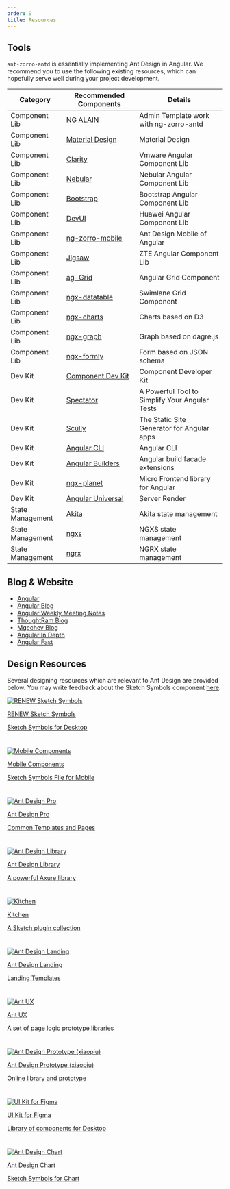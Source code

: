 ```yaml
---
order: 9
title: Resources
---
```


## Tools

`ant-zorro-antd` is essentially implementing Ant Design in Angular. We recommend you to use the following existing resources, which can hopefully serve well during your project development.

Category | Recommended Components | Details
---------|-----------------------|------
Component Lib |[NG ALAIN](https://ng-alain.com/)| Admin Template work with ng-zorro-antd
Component Lib|[Material Design](https://material.angular.io) | Material Design
Component Lib|[Clarity](https://github.com/vmware/clarity) | Vmware Angular Component Lib
Component Lib|[Nebular](https://github.com/akveo/nebular/) | Nebular Angular Component Lib
Component Lib|[Bootstrap](https://github.com/ng-bootstrap/ng-bootstrap) | Bootstrap Angular Component Lib
Component Lib|[DevUI](https://github.com/DevCloudFE/ng-devui) | Huawei Angular Component Lib
Component Lib|[ng-zorro-mobile](https://ng.mobile.ant.design/) | Ant Design Mobile of Angular
Component Lib|[Jigsaw](https://github.com/rdkmaster/jigsaw) | ZTE Angular Component Lib
Component Lib|[ag-Grid](https://www.ag-grid.com/angular-grid/) | Angular Grid Component
Component Lib|[ngx-datatable](https://github.com/swimlane/ngx-datatable) | Swimlane Grid Component
Component Lib|[ngx-charts](https://swimlane.github.io/ngx-charts/) | Charts based on D3
Component Lib|[ngx-graph](https://swimlane.github.io/ngx-graph/) | Graph based on dagre.js
Component Lib|[ngx-formly](https://github.com/ngx-formly/ngx-formly) | Form based on JSON schema
Dev Kit |[Component Dev Kit](https://material.angular.io/cdk/categories) | Component Developer Kit
Dev Kit |[Spectator](https://github.com/ngneat/spectator) | A Powerful Tool to Simplify Your Angular Tests
Dev Kit |[Scully](https://github.com/scullyio/scully) | The Static Site Generator for Angular apps
Dev Kit |[Angular CLI](https://cli.angular.io/) | Angular CLI
Dev Kit |[Angular Builders](https://github.com/just-jeb/angular-builders) | Angular build facade extensions
Dev Kit |[ngx-planet](https://github.com/worktile/ngx-planet) | Micro Frontend library for Angular
Dev Kit|[Angular Universal](https://universal.angular.io/) | Server Render
State Management|[Akita](https://datorama.github.io/akita/) | Akita state management
State Management|[ngxs](https://ngxs.io/) | NGXS state management
State Management|[ngrx](https://ngrx.io/) | NGRX state management

## Blog & Website

- [Angular](https://angular.io/)
- [Angular Blog](https://blog.angular.io/)
- [Angular Weekly Meeting Notes](https://g.co/ng/weekly-notes)
- [ThoughtRam Blog](https://blog.thoughtram.io/)
- [Mgechev Blog](https://blog.mgechev.com/)
- [Angular In Depth](https://indepth.dev/)
- [Angular Fast](https://web.dev/angular/#fast)


## Design Resources

Several designing resources which are relevant to Ant Design are provided below. You may write feedback about the Sketch Symbols component [here](https://www.yuque.com/kitchen/topics/216).

<div class="ant-row resource-cards" style="margin:-12px -12px 0 -12px"><div class="ant-col ant-col-xs-24 ant-col-sm-12 ant-col-md-8 ant-col-lg-8 gutter-row" style="padding:12px"><a class="resource-card" target="_blank" rel="noopener" href="https://github.com/ant-design/ant-design/releases/download/resource/Ant.Design.Components.4.0.zip"><img class="resource-card-image" src="https://gw.alipayobjects.com/zos/basement_prod/048ee28f-2c80-4d15-9aa3-4f5ddac50465.svg" alt="RENEW Sketch Symbols"><p class="resource-card-title">RENEW Sketch Symbols</p><p class="resource-card-description">Sketch Symbols for Desktop</p></a></div><div class="ant-col ant-col-xs-24 ant-col-sm-12 ant-col-md-8 ant-col-lg-8 gutter-row" style="padding:12px"><a class="resource-card" target="_blank" rel="noopener" href="http://p.tb.cn/rmsportal_3436_AntDesignMobile_20Template_20V1.0.sketch"><img class="resource-card-image" src="https://gw.alipayobjects.com/zos/basement_prod/c0c3852c-d245-4330-886b-cb02ef49eb6d.svg" alt="Mobile Components"><p class="resource-card-title">Mobile Components</p><p class="resource-card-description">Sketch Symbols File for Mobile</p></a></div><div class="ant-col ant-col-xs-24 ant-col-sm-12 ant-col-md-8 ant-col-lg-8 gutter-row" style="padding:12px"><a class="resource-card" target="_blank" rel="noopener" href="https://github.com/ant-design/ant-design/releases/download/resource/Ant.Design.Pro.3.0.sketch"><img class="resource-card-image" src="https://gw.alipayobjects.com/zos/basement_prod/5edc7f4d-3302-4710-963b-7b6c77ea8d06.svg" alt="Ant Design Pro"><p class="resource-card-title">Ant Design Pro</p><p class="resource-card-description">Common Templates and Pages</p></a></div><div class="ant-col ant-col-xs-24 ant-col-sm-12 ant-col-md-8 ant-col-lg-8 gutter-row" style="padding:12px"><a class="resource-card" target="_blank" rel="noopener" href="http://library.ant.design"><img class="resource-card-image" src="https://gw.alipayobjects.com/zos/basement_prod/90740380-bbb7-4329-95e5-64533934c6cf.svg" alt="Ant Design Library"><p class="resource-card-title">Ant Design Library</p><p class="resource-card-description">A powerful Axure library</p></a></div><div class="ant-col ant-col-xs-24 ant-col-sm-12 ant-col-md-8 ant-col-lg-8 gutter-row" style="padding:12px"><a class="resource-card" target="_blank" rel="noopener" href="http://kitchen.alipay.com"><img class="resource-card-image" src="https://gw.alipayobjects.com/zos/basement_prod/d475d063-2754-4442-b9db-5d164e06acc9.svg" alt="Kitchen"><p class="resource-card-title">Kitchen</p><p class="resource-card-description">A Sketch plugin collection</p></a></div><div class="ant-col ant-col-xs-24 ant-col-sm-12 ant-col-md-8 ant-col-lg-8 gutter-row" style="padding:12px"><a class="resource-card" target="_blank" rel="noopener" href="https://landing.ant.design/docs/download-cn"><img class="resource-card-image" src="https://gw.alipayobjects.com/zos/basement_prod/b443f4be-5116-49b7-873f-a7c8502b8f0e.svg" alt="Ant Design Landing"><p class="resource-card-title">Ant Design Landing</p><p class="resource-card-description">Landing Templates</p></a></div><div class="ant-col ant-col-xs-24 ant-col-sm-12 ant-col-md-8 ant-col-lg-8 gutter-row" style="padding:12px"><a class="resource-card" target="_blank" rel="noopener" href="http://ux.ant.design"><img class="resource-card-image" src="https://gw.alipayobjects.com/zos/basement_prod/51682163-e01a-46fe-810c-ac0062379717.svg" alt="Ant UX"><p class="resource-card-title">Ant UX</p><p class="resource-card-description">A set of page logic prototype libraries</p></a></div><div class="ant-col ant-col-xs-24 ant-col-sm-12 ant-col-md-8 ant-col-lg-8 gutter-row" style="padding:12px"><a class="resource-card" target="_blank" rel="noopener" href="https://www.xiaopiu.com/topic/ant-design"><img class="resource-card-image" src="https://gw.alipayobjects.com/zos/basement_prod/77e6a9ae-24a9-4be6-be42-f7fa8ee0eecf.svg" alt="Ant Design Prototype (xiaopiu)"><p class="resource-card-title">Ant Design Prototype (xiaopiu)</p><p class="resource-card-description">Online library and prototype</p></a></div><div class="ant-col ant-col-xs-24 ant-col-sm-12 ant-col-md-8 ant-col-lg-8 gutter-row" style="padding:12px"><a class="resource-card" target="_blank" rel="noopener" href="https://www.antforfigma.com"><img class="resource-card-image" src="https://gw.alipayobjects.com/zos/basement_prod/7b9ed3f2-6f05-4ddb-bac3-d55feb71e0ac.svg" alt="UI Kit for Figma"><p class="resource-card-title">UI Kit for Figma</p><p class="resource-card-description">Library of components for Desktop</p></a></div><div class="ant-col ant-col-xs-24 ant-col-sm-12 ant-col-md-8 ant-col-lg-8 gutter-row" style="padding:12px"><a class="resource-card" target="_blank" rel="noopener" href="https://gw.alipayobjects.com/os/basement_prod/862ee74f-4ac5-482c-b1ae-3165684cedbe.sketch"><img class="resource-card-image" src="https://gw.alipayobjects.com/zos/basement_prod/a9dc586a-fe0a-4c7d-ab4f-f5ed779b963d.svg" alt="Ant Design Chart"><p class="resource-card-title">Ant Design Chart</p><p class="resource-card-description">Sketch Symbols for Chart</p></a></div></div>